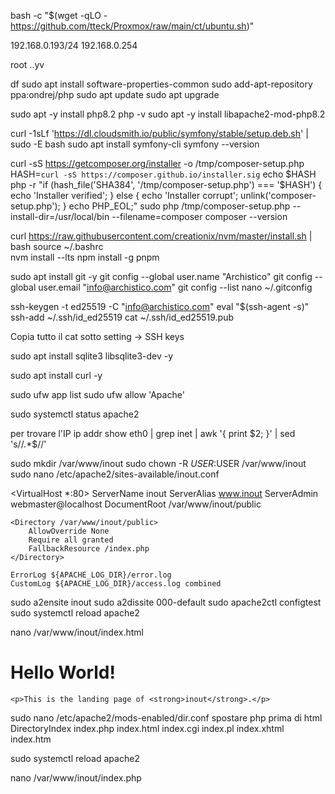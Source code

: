 bash -c "$(wget -qLO - https://github.com/tteck/Proxmox/raw/main/ct/ubuntu.sh)"

192.168.0.193/24
192.168.0.254

root
..yv

df
sudo apt install software-properties-common
sudo add-apt-repository ppa:ondrej/php
sudo apt update
sudo apt upgrade

sudo apt -y install php8.2
php -v
sudo apt -y install libapache2-mod-php8.2

curl -1sLf 'https://dl.cloudsmith.io/public/symfony/stable/setup.deb.sh' | sudo -E bash
sudo apt install symfony-cli
symfony --version

curl -sS https://getcomposer.org/installer -o /tmp/composer-setup.php
HASH=`curl -sS https://composer.github.io/installer.sig`
echo $HASH
php -r "if (hash_file('SHA384', '/tmp/composer-setup.php') === '$HASH') { echo 'Installer verified'; } else { echo 'Installer corrupt'; unlink('composer-setup.php'); } echo PHP_EOL;"
sudo php /tmp/composer-setup.php --install-dir=/usr/local/bin --filename=composer
composer --version

curl https://raw.githubusercontent.com/creationix/nvm/master/install.sh | bash 
source ~/.bashrc   
nvm install --lts 
npm install -g pnpm

sudo apt install git -y
git config --global user.name "Archistico"
git config --global user.email "info@archistico.com"
git config --list
nano ~/.gitconfig

ssh-keygen -t ed25519 -C "info@archistico.com"
eval "$(ssh-agent -s)"
ssh-add ~/.ssh/id_ed25519
cat ~/.ssh/id_ed25519.pub

Copia tutto il cat sotto setting -> SSH keys

sudo apt install sqlite3 libsqlite3-dev -y

sudo apt install curl -y

sudo ufw app list
sudo ufw allow 'Apache'

sudo systemctl status apache2

per trovare l'IP
ip addr show eth0 | grep inet | awk '{ print $2; }' | sed 's/\/.*$//'


sudo mkdir /var/www/inout
sudo chown -R $USER:$USER /var/www/inout
sudo nano /etc/apache2/sites-available/inout.conf

<VirtualHost *:80>
    ServerName inout
    ServerAlias www.inout
    ServerAdmin webmaster@localhost
    DocumentRoot /var/www/inout/public

    <Directory /var/www/inout/public>
        AllowOverride None
        Require all granted
        FallbackResource /index.php
    </Directory>

    ErrorLog ${APACHE_LOG_DIR}/error.log
    CustomLog ${APACHE_LOG_DIR}/access.log combined
</VirtualHost>


sudo a2ensite inout
sudo a2dissite 000-default
sudo apache2ctl configtest
sudo systemctl reload apache2

nano /var/www/inout/index.html

<html>
  <head>
    <title>inout website</title>
  </head>
  <body>
    <h1>Hello World!</h1>

    <p>This is the landing page of <strong>inout</strong>.</p>
  </body>
</html>

sudo nano /etc/apache2/mods-enabled/dir.conf
spostare php prima di html
<IfModule mod_dir.c>
        DirectoryIndex index.php index.html index.cgi index.pl index.xhtml index.htm
</IfModule>

sudo systemctl reload apache2

nano /var/www/inout/index.php
<?php
phpinfo();

sudo apt install php8.2-fpm php8.2-common php8.2-mysql php8.2-xml php8.2-xmlrpc php8.2-curl php8.2-gd php8.2-imagick php8.2-cli php8.2-dev php8.2-imap php8.2-mbstring php8.2-opcache php8.2-soap php8.2-zip php8.2-intl php8.2-bcmath unzip -y
sudo apt install php8.2-sqlite

symfony check:requirements


composer require symfony/apache-pack 

symfony server:ca:install

sudo apt-get install ruby-full
gem install bundler



apt update
apt install samba -y

useradd smbutente
usermod -a -G sambashare smbutente
smbpasswd -a smbutente
usermod -aG sudo smbutente

chown smbutente:sambashare /var/www/inout -R
chmod 0775 /var/www/inout -R

cp /etc/samba/smb.conf /etc/samba/smb.conf.old
rm /etc/samba/smb.conf
nano /etc/samba/smb.conf


[global]
workgroup = WORKGROUP
vfs objects = fruit streams_xattr
map to guest = bad user

[InOut]
comment = WebApp
path = /var/www/inout
browsable = yes
read only = no


per l'accesso con ssh
mkdir /home/smbutente
passwd smbutente
sudo chown smbutente:sambashare /home/smbutente -R
usermod -d /home/smbutente -m smbutente
ssh smbutente@192.168.0.193


chown -R www-data:root /var/www
php bin/console asset-map:compile


composer require --dev symfony/debug-bundle